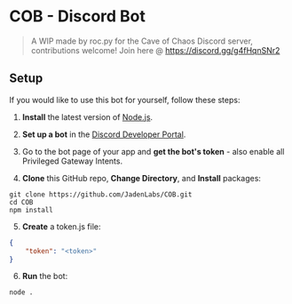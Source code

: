 # COB - Discord Bot
> A WIP made by roc.py for the Cave of Chaos Discord server, contributions welcome!
> Join here @ https://discord.gg/g4fHqnSNr2

## Setup
If you would like to use this bot for yourself, follow these steps:

1. **Install** the latest version of [Node.js](https://nodejs.org/).

2. **Set up a bot** in the [Discord Developer Portal](https://discord.com/developers/applications).

3. Go to the bot page of your app and **get the bot's token** - also enable all Privileged Gateway Intents.

4. **Clone** this GitHub repo, **Change Directory**, and **Install** packages:
```
git clone https://github.com/JadenLabs/COB.git
cd COB
npm install
```

5. **Create** a token.js file:
```json
{
    "token": "<token>"
}
``` 

6. **Run** the bot:
```
node .
```
